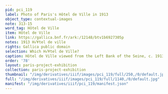 ```yaml
---
pid: pci_119
label: Photo of Paris's Hôtel de Ville in 1913
object_type: contextual-images
note: 313-15
word_tag: Hôtel de Ville
item: Hôtel de Ville
link: https://gallica.bnf.fr/ark:/12148/btv1b6927305p
notes: 1913 H√¥tel de ville
rights: Gallica public domain
selection: Which H√¥tel de Ville?
caption: Hôtel de Ville viewed from the Left Bank of the Seine, c. 1913.
order: '78'
layout: paris-project-exhibition
collection: paris-project-exhibition
thumbnail: "/img/derivatives/iiif/images/pci_119/full/250,/0/default.jpg"
full: "/img/derivatives/iiif/images/pci_119/full/1140,/0/default.jpg"
manifest: "/img/derivatives/iiif/pci_119/manifest.json"
---
```

